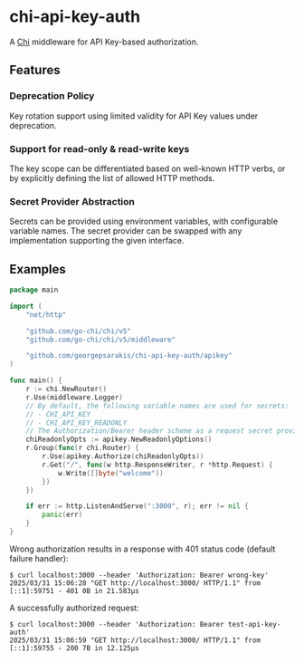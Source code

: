 # chi-api-key-auth

A [Chi](https://github.com/go-chi/chi) middleware for API Key-based authorization.

## Features

### Deprecation Policy

Key rotation support using limited validity for API Key values under deprecation.

### Support for read-only & read-write keys

The key scope can be differentiated based on well-known HTTP verbs,
or by explicitly defining the list of allowed HTTP methods.

### Secret Provider Abstraction

Secrets can be provided using environment variables, with configurable variable names.
The secret provider can be swapped with any implementation supporting the given interface.

## Examples

```go
package main

import (
	"net/http"

	"github.com/go-chi/chi/v5"
	"github.com/go-chi/chi/v5/middleware"

	"github.com/georgepsarakis/chi-api-key-auth/apikey"
)

func main() {
	r := chi.NewRouter()
	r.Use(middleware.Logger)
	// By default, the following variable names are used for secrets:
	// - CHI_API_KEY
	// - CHI_API_KEY_READONLY
	// The Authorization/Bearer header scheme as a request secret provider.
	chiReadonlyOpts := apikey.NewReadonlyOptions()
	r.Group(func(r chi.Router) {
		r.Use(apikey.Authorize(chiReadonlyOpts))
		r.Get("/", func(w http.ResponseWriter, r *http.Request) {
			w.Write([]byte("welcome"))
		})
	})

	if err := http.ListenAndServe(":3000", r); err != nil {
		panic(err)
	}
}
```

Wrong authorization results in a response with 401 status code (default failure handler):

```
$ curl localhost:3000 --header 'Authorization: Bearer wrong-key'
2025/03/31 15:06:28 "GET http://localhost:3000/ HTTP/1.1" from [::1]:59751 - 401 0B in 21.583µs
```

A successfully authorized request:

```
$ curl localhost:3000 --header 'Authorization: Bearer test-api-key-auth'
2025/03/31 15:06:59 "GET http://localhost:3000/ HTTP/1.1" from [::1]:59755 - 200 7B in 12.125µs
```
